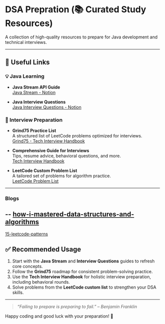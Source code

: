 # DSA Prepration (📚 Curated Study Resources)

A collection of high-quality resources to prepare for Java development and technical interviews.

---

## 🔗 Useful Links

### 💡 Java Learning
- **Java Stream API Guide**  
  [Java Stream - Notion](https://www.notion.so/Java-Stream-1e121814cc30803595fbc62dd0d763d5?source=copy_link)

- **Java Interview Questions**  
  [Java Interview Questions - Notion](https://www.notion.so/Java-Interview-Questions-1da21814cc30808c8b04cbe5cd71a306?source=copy_link)

### 🧠 Interview Preparation
- **Grind75 Practice List**  
  A structured list of LeetCode problems optimized for interviews.  
  [Grind75 - Tech Interview Handbook](https://www.techinterviewhandbook.org/grind75/)

- **Comprehensive Guide for Interviews**  
  Tips, resume advice, behavioral questions, and more.  
  [Tech Interview Handbook](https://www.techinterviewhandbook.org/)

- **LeetCode Custom Problem List**  
  A tailored set of problems for algorithm practice.  
  [LeetCode Problem List](https://leetcode.com/problem-list/oizxjoit/)

---
 ### Blogs
 -- 
  [how-i-mastered-data-structures-and-algorithms](https://blog.algomaster.io/p/how-i-mastered-data-structures-and-algorithms)
 -- 
 [15-leetcode-patterns](https://blog.algomaster.io/p/15-leetcode-patterns)
## ✅ Recommended Usage

1. Start with the **Java Stream** and **Interview Questions** guides to refresh core concepts.
2. Follow the **Grind75** roadmap for consistent problem-solving practice.
3. Use the **Tech Interview Handbook** for holistic interview preparation, including behavioral rounds.
4. Solve problems from the **LeetCode custom list** to strengthen your DSA skills.

---

> _“Failing to prepare is preparing to fail.” – Benjamin Franklin_

Happy coding and good luck with your preparation! 💪



